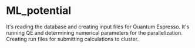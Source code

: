 # ML_potential

It's reading the database and creating input files for Quantum Espresso. 
It's running QE and determining numerical parameters for the parallelization.
Creating run files for submitting calculations to cluster.

